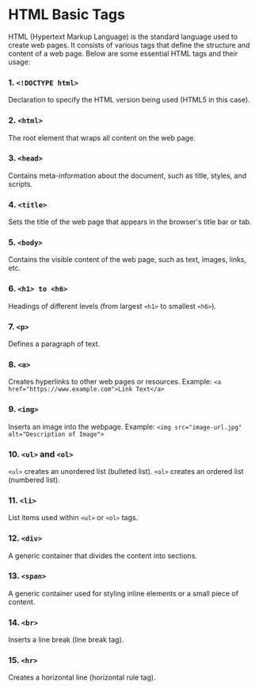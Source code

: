 # HTML Basic Tags

HTML (Hypertext Markup Language) is the standard language used to create web pages. It consists of various tags that define the structure and content of a web page. Below are some essential HTML tags and their usage:

### 1. `<!DOCTYPE html>`
Declaration to specify the HTML version being used (HTML5 in this case).

### 2. `<html>`
The root element that wraps all content on the web page.

### 3. `<head>`
Contains meta-information about the document, such as title, styles, and scripts.

### 4. `<title>`
Sets the title of the web page that appears in the browser's title bar or tab.

### 5. `<body>`
Contains the visible content of the web page, such as text, images, links, etc.

### 6. `<h1> to <h6>`
Headings of different levels (from largest `<h1>` to smallest `<h6>`).

### 7. `<p>`
Defines a paragraph of text.

### 8. `<a>`
Creates hyperlinks to other web pages or resources.
Example: `<a href="https://www.example.com">Link Text</a>`

### 9. `<img>`
Inserts an image into the webpage.
Example: `<img src="image-url.jpg" alt="Description of Image">`

### 10. `<ul>` and `<ol>`
`<ul>` creates an unordered list (bulleted list).
`<ol>` creates an ordered list (numbered list).

### 11. `<li>`
List items used within `<ul>` or `<ol>` tags.

### 12. `<div>`
A generic container that divides the content into sections.

### 13. `<span>`
A generic container used for styling inline elements or a small piece of content.

### 14. `<br>`
Inserts a line break (line break tag).

### 15. `<hr>`
Creates a horizontal line (horizontal rule tag).
